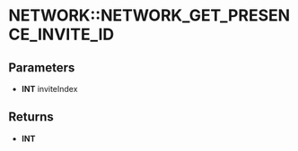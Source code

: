 # NETWORK::NETWORK_GET_PRESENCE_INVITE_ID

## Parameters
* **INT** inviteIndex

## Returns
* **INT**